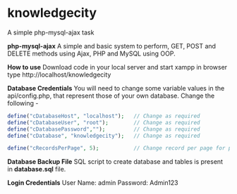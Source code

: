 # knowledgecity
A simple php-mysql-ajax task

**php-mysql-ajax**
A simple and basic system to perform, GET, POST and DELETE methods using Ajax, PHP and MySQL using OOP.

**How to use**
Download code in your local server and start xampp in browser type http://localhost/knowledgecity



**Database Credentials**
You will need to change some variable values in the api/config.php, that represent those of your own database. Change the following -

```php
define("cDatabaseHost", "localhost"); 	// Change as required
define("cDatabaseUser", "root");        // Change as required
define("cDatabasePassword","");   	    // Change as required
define("cDatabase", "knowledgecity");   // Change as required

define("cRecordsPerPage", 5);           // Change record per page for pagination

```

**Database Backup File**
SQL script to create database and tables is present in **database.sql** file.


**Login Credentials**
User Name: admin
Password: Admin123
